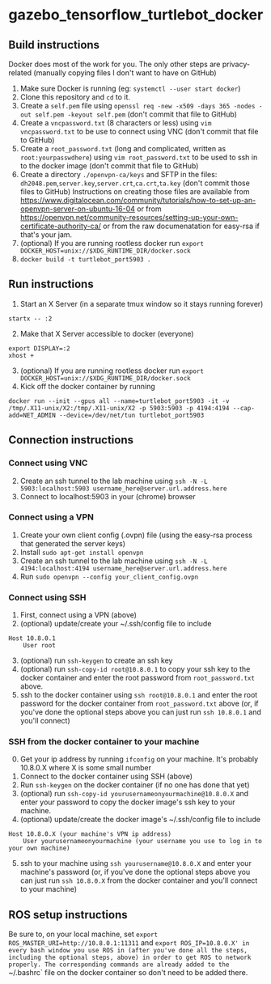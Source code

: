 # gazebo_tensorflow_turtlebot_docker

## Build instructions
Docker does most of the work for you. The only other steps are privacy-related (manually copying files I don't want to have on GitHub)

1. Make sure Docker is running (eg: `systemctl --user start docker`)
1. Clone this repository and `cd` to it.
2. Create a `self.pem` file using `openssl req -new -x509 -days 365 -nodes -out self.pem -keyout self.pem` (don't commit that file to GitHub)
3. Create a `vncpassword.txt` (8 characters or less) using `vim vncpassword.txt` to be use to connect using VNC (don't commit that file to GitHub)
3. Create a `root_password.txt` (long and complicated, written as `root:yourpasswdhere`) using `vim root_password.txt` to be used to ssh in to the docker image (don't commit that file to GitHub)
4. Create a directory `./openvpn-ca/keys` and SFTP in the files: `dh2048.pem`,`server.key`,`server.crt`,`ca.crt`,`ta.key` (don't commit those files to GitHub)
Instructions on creating those files are available from https://www.digitalocean.com/community/tutorials/how-to-set-up-an-openvpn-server-on-ubuntu-16-04 or from https://openvpn.net/community-resources/setting-up-your-own-certificate-authority-ca/ or from the raw documenatation for easy-rsa if that's your jam. 
3. (optional) If you are running rootless docker run `export DOCKER_HOST=unix://$XDG_RUNTIME_DIR/docker.sock`
4. `docker build -t turtlebot_port5903 .`

## Run instructions

1. Start an X Server (in a separate tmux window so it stays running forever)
```
startx -- :2
```
2. Make that X Server accessible to docker (everyone)
```
export DISPLAY=:2
xhost +
```
3. (optional) If you are running rootless docker run `export DOCKER_HOST=unix://$XDG_RUNTIME_DIR/docker.sock`
3. Kick off the docker container by running
```
docker run --init --gpus all --name=turtlebot_port5903 -it -v /tmp/.X11-unix/X2:/tmp/.X11-unix/X2 -p 5903:5903 -p 4194:4194 --cap-add=NET_ADMIN --device=/dev/net/tun turtlebot_port5903
```

## Connection instructions

### Connect using VNC
2. Create an ssh tunnel to the lab machine using `ssh -N -L 5903:localhost:5903 username_here@server.url.address.here`
3. Connect to localhost:5903 in your (chrome) browser

### Connect using a VPN
1. Create your own client config (.ovpn) file (using the easy-rsa process that generated the server keys)
2. Install `sudo apt-get install openvpn`
2. Create an ssh tunnel to the lab machine using `ssh -N -L 4194:localhost:4194 username_here@server.url.address.here`
3. Run `sudo openvpn --config your_client_config.ovpn`

### Connect using SSH
1. First, connect using a VPN (above)
2. (optional) update/create your ~/.ssh/config file to include
```
Host 10.8.0.1
    User root
```
3. (optional) run `ssh-keygen` to create an ssh key
4. (optional) run `ssh-copy-id root@10.8.0.1` to copy your ssh key to the docker container and enter the root password from `root_password.txt` above.
5. ssh to the docker container using `ssh root@10.8.0.1` and enter the root password for the docker container from `root_password.txt` above (or, if you've done the optional steps above you can just run `ssh 10.8.0.1` and you'll connect)

### SSH from the docker container to your machine
0. Get your ip address by running `ifconfig` on your machine. It's probably 10.8.0.X where X is some small number
1. Connect to the docker container using SSH (above)
2. Run `ssh-keygen` on the docker container (if no one has done that yet)
4. (optional) run `ssh-copy-id yourusernameonyourmachine@10.8.0.X` and enter your password to copy the docker image's ssh key to your machine.
2. (optional) update/create the docker image's ~/.ssh/config file to include
```
Host 10.8.0.X (your machine's VPN ip address)
    User yourusernameonyourmachine (your username you use to log in to your own machine)
```
5. ssh to your machine using `ssh yourusername@10.8.0.X` and enter your machine's password (or, if you've done the optional steps above you can just run `ssh 10.8.0.X` from the docker container and you'll connect to your machine)

## ROS setup instructions
Be sure to, on your local machine, set `export ROS_MASTER_URI=http://10.8.0.1:11311` and `export ROS_IP=10.8.0.X' in every bash window you use ROS in (after you've done all the steps, including the optional steps, above) in order to get ROS to network properly. The corresponding commands are already added to the `~/.bashrc` file on the docker container so don't need to be added there.
